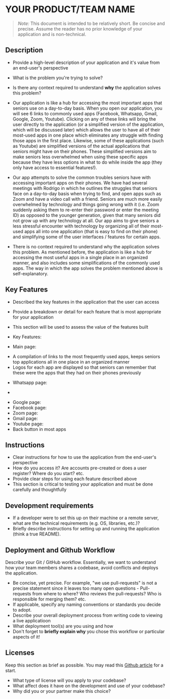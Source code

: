 # YOUR PRODUCT/TEAM NAME

> _Note:_ This document is intended to be relatively short. Be concise and precise. Assume the reader has no prior knowledge of your application and is non-technical. 

## Description 
 * Provide a high-level description of your application and it's value from an end-user's perspective
 * What is the problem you're trying to solve?
 * Is there any context required to understand **why** the application solves this problem?
 
 * Our application is like a hub for accessing the most important apps that seniors use on a day-to-day basis. When you open our application, you will see 6 links to commonly used apps (Facebook, Whatsapp, Gmail, Google, Zoom, Youtube). Clicking on any of these links will bring the user directly to the application (or a simplified version of the application, which will be discussed later) which allows the user to have all of their most-used apps in one place which eliminates any struggle with finding those apps in the first place. Likewise, some of these applications (such as Youtube) are simplified versions of the actual applications that seniors might have on their phones. These simplified versions aim to make seniors less overwhelmed when using these specific apps because they have less options in what to do while inside the app (they only have access to essential features!). 
 * Our app attempts to solve the common troubles seniors have with accessing important apps on their phones. We have had several meetings with Rodrigo in which he outlines the struggles that seniors face on a day-to-day basis when trying to find, and open apps such as Zoom and have a video call with a friend. Seniors are much more easily overwhelmed by technology and things going wrong with it (i.e. Zoom suddenly asking them to re-enter their password or enter the meeting ID) as opposed to the younger generation, given that many seniors did not grow up with any technology at all. Our app aims to give seniors a less stressful encounter with technology by organizing all of their most-used apps all into one application (that is easy to find on their phone) and simplifying some of the user interfaces / features for certain apps. 
 * There is no context required to understand why the application solves this problem. As mentioned before, the application is like a hub for accessing the most useful apps in a single place in an organized manner, and also includes some simplifications of the commonly used apps. The way in which the app solves the problem mentioned above is self-explanatory.

## Key Features
 * Described the key features in the application that the user can access
 * Provide a breakdown or detail for each feature that is most appropriate for your application
 * This section will be used to assess the value of the features built

* Key Features:
* Main page: 
- A compilation of links to the most frequently used apps, keeps seniors top applications all in one place in an organized manner
- Logos for each app are displayed so that seniors can remember that these were the apps that they had on their phones previously
* Whatsapp page: 
- 
* Google page:
* Facebook page: 
* Zoom page:
* Gmail page:
* Youtube page:
* Back button in most apps



## Instructions
 * Clear instructions for how to use the application from the end-user's perspective
 * How do you access it? Are accounts pre-created or does a user register? Where do you start? etc. 
 * Provide clear steps for using each feature described above
 * This section is critical to testing your application and must be done carefully and thoughtfully
 
 ## Development requirements
 * If a developer were to set this up on their machine or a remote server, what are the technical requirements (e.g. OS, libraries, etc.)?
 * Briefly describe instructions for setting up and running the application (think a true README).
 
 ## Deployment and Github Workflow

Describe your Git / GitHub workflow. Essentially, we want to understand how your team members shares a codebase, avoid conflicts and deploys the application.

 * Be concise, yet precise. For example, "we use pull-requests" is not a precise statement since it leaves too many open questions - Pull-requests from where to where? Who reviews the pull-requests? Who is responsible for merging them? etc.
 * If applicable, specify any naming conventions or standards you decide to adopt.
 * Describe your overall deployment process from writing code to viewing a live applicatioon
 * What deployment tool(s) are you using and how
 * Don't forget to **briefly explain why** you chose this workflow or particular aspects of it!

 ## Licenses 

 Keep this section as brief as possible. You may read this [Github article](https://help.github.com/en/github/creating-cloning-and-archiving-repositories/licensing-a-repository) for a start.

 * What type of license will you apply to your codebase?
 * What affect does it have on the development and use of your codebase?
 * Why did you or your partner make this choice?

